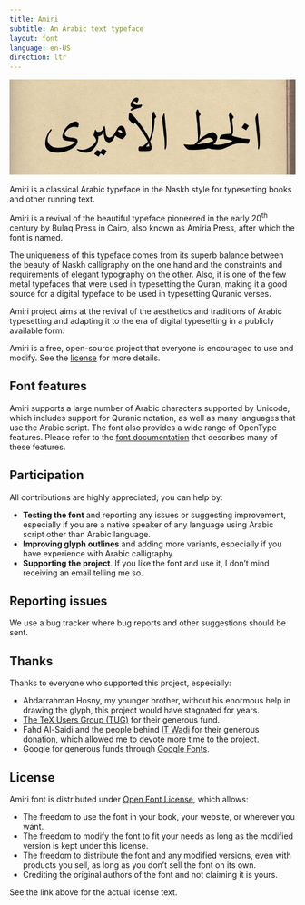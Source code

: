 ```yaml
---
title: Amiri
subtitle: An Arabic text typeface
layout: font
language: en-US
direction: ltr
---
```


![Amiri font](/assets/images/amiri/banner.jpg "Amiri font")

Amiri is a classical Arabic typeface in the Naskh style for typesetting books and other running text.

Amiri is a revival of the beautiful typeface pioneered in the early 20<sup>th</sup> century by Bulaq Press in Cairo, also known as Amiria Press, after which the font is named.

The uniqueness of this typeface comes from its superb balance between the beauty of Naskh calligraphy on the one hand and the constraints and requirements of elegant typography on the other. Also, it is one of the few metal typefaces that were used in typesetting the Quran, making it a good source for a digital typeface to be used in typesetting Quranic verses.

Amiri project aims at the revival of the aesthetics and traditions of Arabic typesetting and adapting it to the era of digital typesetting in a publicly available form.

Amiri is a free, open-source project that everyone is encouraged to use and modify. See the [license](#license) for more details.

## Font features

Amiri supports a large number of Arabic characters supported by Unicode, which includes support for Quranic notation, as well as many languages that use the Arabic script. The font also provides a wide range of OpenType features. Please refer to the [font documentation](./documentation/Documentation-Arabic.html) that describes many of these features.

## Participation

All contributions are highly appreciated; you can help by:

- **Testing the font** and reporting any issues or suggesting improvement, especially if you are a native speaker of any language using Arabic script other than Arabic language.
- **Improving glyph outlines** and adding more variants, especially if you have experience with Arabic calligraphy.
- **Supporting the project**. If you like the font and use it, I don’t mind receiving an email telling me so.

## Reporting issues

We use a bug tracker where bug reports and other suggestions should be sent.

## Thanks

Thanks to everyone who supported this project, especially:

- Abdarrahman Hosny, my younger brother, without his enormous help in drawing the glyph, this project would have stagnated for years.
- [The TeX Users Group (TUG)](https://tug.org) for their generous fund.
- Fahd Al-Saidi and the people behind [IT Wadi](https://itwadi.com) for their generous donation, which allowed me to devote more time to the project.
- Google for generous funds through [Google Fonts](https://fonts.google.com).

## License

Amiri font is distributed under [Open Font License](https://openfontlicense.org), which allows:

- The freedom to use the font in your book, your website, or wherever you want.
- The freedom to modify the font to fit your needs as long as the modified version is kept under this license.
- The freedom to distribute the font and any modified versions, even with products you sell, as long as you don’t sell the font on its own.
- Crediting the original authors of the font and not claiming it is yours.

See the link above for the actual license text.
